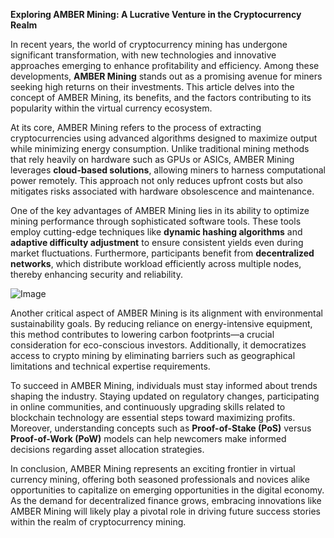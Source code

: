 **Exploring AMBER Mining: A Lucrative Venture in the Cryptocurrency Realm**

In recent years, the world of cryptocurrency mining has undergone significant transformation, with new technologies and innovative approaches emerging to enhance profitability and efficiency. Among these developments, **AMBER Mining** stands out as a promising avenue for miners seeking high returns on their investments. This article delves into the concept of AMBER Mining, its benefits, and the factors contributing to its popularity within the virtual currency ecosystem.

At its core, AMBER Mining refers to the process of extracting cryptocurrencies using advanced algorithms designed to maximize output while minimizing energy consumption. Unlike traditional mining methods that rely heavily on hardware such as GPUs or ASICs, AMBER Mining leverages **cloud-based solutions**, allowing miners to harness computational power remotely. This approach not only reduces upfront costs but also mitigates risks associated with hardware obsolescence and maintenance.

One of the key advantages of AMBER Mining lies in its ability to optimize mining performance through sophisticated software tools. These tools employ cutting-edge techniques like **dynamic hashing algorithms** and **adaptive difficulty adjustment** to ensure consistent yields even during market fluctuations. Furthermore, participants benefit from **decentralized networks**, which distribute workload efficiently across multiple nodes, thereby enhancing security and reliability.

![Image](https://github.com/user-attachments/assets/b8266eee-691e-4ee1-99ef-bfa10d234fd4)

Another critical aspect of AMBER Mining is its alignment with environmental sustainability goals. By reducing reliance on energy-intensive equipment, this method contributes to lowering carbon footprints—a crucial consideration for eco-conscious investors. Additionally, it democratizes access to crypto mining by eliminating barriers such as geographical limitations and technical expertise requirements.

To succeed in AMBER Mining, individuals must stay informed about trends shaping the industry. Staying updated on regulatory changes, participating in online communities, and continuously upgrading skills related to blockchain technology are essential steps toward maximizing profits. Moreover, understanding concepts such as **Proof-of-Stake (PoS)** versus **Proof-of-Work (PoW)** models can help newcomers make informed decisions regarding asset allocation strategies.

In conclusion, AMBER Mining represents an exciting frontier in virtual currency mining, offering both seasoned professionals and novices alike opportunities to capitalize on emerging opportunities in the digital economy. As the demand for decentralized finance grows, embracing innovations like AMBER Mining will likely play a pivotal role in driving future success stories within the realm of cryptocurrency mining.